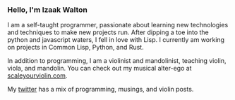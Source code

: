 ### Hello, I'm Izaak Walton

I am a self-taught programmer, passionate about learning new technologies and techniques to make new projects run. After dipping a toe into the python and javascript waters, I fell in love with Lisp. I currently am working on projects in Common Lisp, Python, and Rust.

In addition to programming, I am a violinist and mandolinist, teaching violin, viola, and mandolin. 
You can check out my musical alter-ego at [scaleyourviolin.com](scaleyourviolin.com).

My [twitter](https://twitter.com/skripkoder) has a mix of programming, musings, and violin posts.
